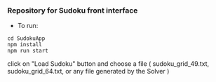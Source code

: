 ### Repository for Sudoku front interface

- To run:
```
cd SudokuApp
npm install
npm run start
```

click on "Load Sudoku" button and choose a file ( sudoku_grid_49.txt, sudoku_grid_64.txt, or any file generated by the Solver )